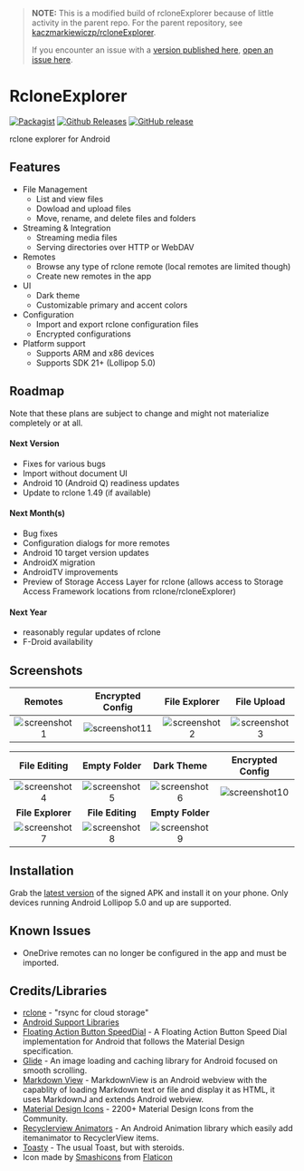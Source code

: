 >**NOTE:**
>This is a modified build of rcloneExplorer because of little activity in the parent repo. For the parent repository, see [kaczmarkiewiczp/rcloneExplorer](https://github.com/kaczmarkiewiczp/rcloneExplorer).
>
>If you encounter an issue with a [version published here](https://github.com/x0b/rcloneExplorer/releases), [open an issue here](https://github.com/x0b/rcloneExplorer/issues/new). 


# RcloneExplorer
[![Packagist](https://img.shields.io/packagist/l/doctrine/orm.svg)](https://github.com/x0b/rcloneExplorer/blob/master/LICENSE) [![Github Releases](https://img.shields.io/github/downloads/x0b/rcloneExplorer/total.svg)](https://github.com/x0b/rcloneExplorer/edit/master/releases) [![GitHub release](https://img.shields.io/github/release-pre/x0b/rcloneExplorer)](https://github.com/x0b/rcloneExplorer/releases/latest)

rclone explorer for Android

Features
--------
- File Management
    - List and view files
    - Dowload and upload files
    - Move, rename, and delete files and folders
- Streaming & Integration
    - Streaming media files
    - Serving directories over HTTP or WebDAV
- Remotes
    - Browse any type of rclone remote (local remotes are limited though)
    - Create new remotes in the app
- UI
    - Dark theme
    - Customizable primary and accent colors
- Configuration
    - Import and export rclone configuration files
    - Encrypted configurations
- Platform support
    - Supports ARM and x86 devices
    - Supports SDK 21+ (Lollipop 5.0)

Roadmap
------------
Note that these plans are subject to change and might not materialize completely or at all.

#### Next Version
- Fixes for various bugs
- Import without document UI
- Android 10 (Android Q) readiness updates
- Update to rclone 1.49 (if available)

#### Next Month(s)
- Bug fixes
- Configuration dialogs for more remotes
- Android 10 target version updates
- AndroidX migration
- AndroidTV improvements
- Preview of Storage Access Layer for rclone (allows access to Storage Access Framework locations from rclone/rcloneExplorer)

#### Next Year
- reasonably regular updates of rclone
- F-Droid availability

Screenshots
-----------

Remotes|Encrypted Config|File Explorer|File Upload
:-----:|:--------------:|:-----------:|:---------:|
![screenshot1](https://github.com/kaczmarkiewiczp/rcloneExplorer/blob/master/screenshots/screenshot_1.png?raw=true)|![screenshot11](https://github.com/kaczmarkiewiczp/rcloneExplorer/blob/master/screenshots/screenshot_11.png?raw=true)|![screenshot2](https://github.com/kaczmarkiewiczp/rcloneExplorer/blob/master/screenshots/screenshot_2.png?raw=true)|![screenshot3](https://github.com/kaczmarkiewiczp/rcloneExplorer/blob/master/screenshots/screenshot_3.png?raw=true)

File Editing|Empty Folder|Dark Theme|Encrypted Config
:----------:|:----------:|:--------:|:-------------:|
![screenshot4](https://github.com/kaczmarkiewiczp/rcloneExplorer/blob/master/screenshots/screenshot_4.png?raw=true)|![screenshot5](https://github.com/kaczmarkiewiczp/rcloneExplorer/blob/master/screenshots/screenshot_5.png?raw=true)|![screenshot6](https://github.com/kaczmarkiewiczp/rcloneExplorer/blob/master/screenshots/screenshot_6.png?raw=true)|![screenshot10](https://github.com/kaczmarkiewiczp/rcloneExplorer/blob/master/screenshots/screenshot_10.png?raw=true)
**File Explorer**|**File Editing**|**Empty Folder**|
![screenshot7](https://github.com/kaczmarkiewiczp/rcloneExplorer/blob/master/screenshots/screenshot_7.png?raw=true)|![screenshot8](https://github.com/kaczmarkiewiczp/rcloneExplorer/blob/master/screenshots/screenshot_8.png?raw=true)|![screenshot9](https://github.com/kaczmarkiewiczp/rcloneExplorer/blob/master/screenshots/screenshot_9.png?raw=true)|

Installation
------------
Grab the [latest version](https://github.com/x0b/rcloneExplorer/releases/latest) of the signed APK and install it on your phone. Only devices running Android Lollipop 5.0 and up are supported.

Known Issues
------------
- OneDrive remotes can no longer be configured in the app and must be imported.

Credits/Libraries
-----------------
- [rclone](https://github.com/rclone/rclone) - "rsync for cloud storage"
- [Android Support Libraries](https://developer.android.com/topic/libraries/support-library)
- [Floating Action Button SpeedDial](https://github.com/leinardi/FloatingActionButtonSpeedDial) - A Floating Action Button Speed Dial implementation for Android that follows the Material Design specification.
- [Glide](https://github.com/bumptech/glide) - An image loading and caching library for Android focused on smooth scrolling.
- [Markdown View](https://github.com/falnatsheh/MarkdownView) - MarkdownView is an Android webview with the capablity of loading Markdown text or file and display it as HTML, it uses MarkdownJ and extends Android webview.
- [Material Design Icons](https://github.com/Templarian/MaterialDesign) - 2200+ Material Design Icons from the Community.
- [Recyclerview Animators](https://github.com/wasabeef/recyclerview-animators) - An Android Animation library which easily add itemanimator to RecyclerView items.
- [Toasty](https://github.com/GrenderG/Toasty) - The usual Toast, but with steroids.
- Icon made by [Smashicons](https://www.flaticon.com/authors/smashicons) from [Flaticon](https://www.flaticon.com)
